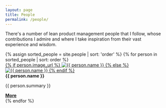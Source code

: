 ```yaml
---
layout: page
title: People
permalink: /people/
---
```


There's a number of lean product management people that I follow, whose contributions I admire and where I take inspiration from their vast experience and wisdom. 

<div class="cards-3">
{% assign sorted_people = site.people | sort: 'order' %}
{% for person in sorted_people | sort: order %}    
    <div class="card">
        <a href="{{ person.url | relative_url }}">
            {% if person.image_url %}
                <img src="{{ person.image_url }}" alt="{{ person.name }}">
            {% else %}
                <img src="{{ '/assets/people/' | relative_url }}{{ person.image }}" alt="{{ person.name }}">
            {% endif %}           
        </a>        
    </div>
    <div class="card">        
        <strong>{{ person.name }}</strong>        
        <br/>
        <p>
          {{ person.summary }}
        </p>        
        <a href="{{ person.url | relative_url }}"><b>More</b></a>
    </div>    
{% endfor %}
</div>    